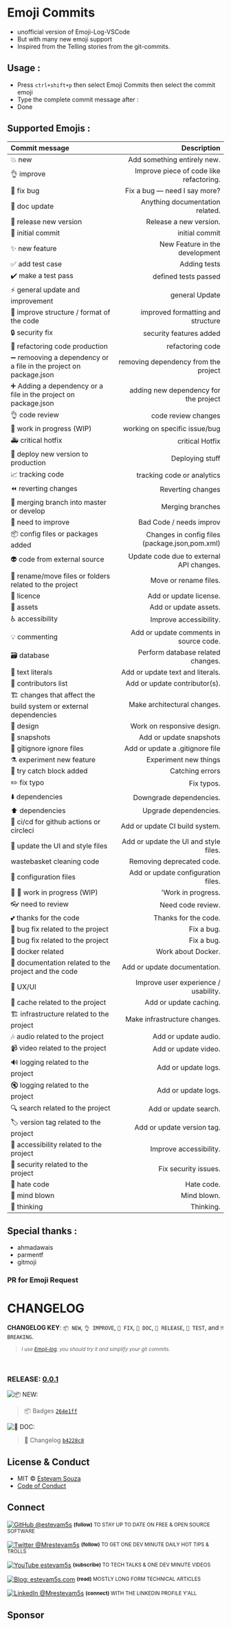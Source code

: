 # Emoji Commits

- unofficial version of Emoji-Log-VSCode
- But with many new emoji support
- Inspired from the Telling stories from the git-commits.

## Usage :

- Press `ctrl+shift+p` then select Emoji Commits  then select the commit emoji
- Type the complete commit message after :
- Done

<!-- ![working gif](git_commit_emoji.gif) -->

## Supported Emojis :

| Commit message          | Description                  |
| :-------------------    | ---------------------------: |
| 💥 new                  |  Add something entirely new.    |
| 👌 improve              |  Improve piece of code like refactoring.            |
| 🐛 fix bug             |  Fix a bug — need I say more? |
| 📖 doc update             |  Anything documentation related.|
| 🚀 release new version         |  Release a new version.|
| 🎉 initial commit  |  initial commit |
| ✨ new feature     |  New Feature in the development |
| ✅ add test case   |  Adding tests||
| ✔️ make a test pass | defined tests passed |
| ⚡ general update and improvement  |  general Update|
| 🎨 improve structure / format of the code |  improved formatting and structure|
| 🔒 security fix |  security features added|
| 🔨 refactoring code production  |  refactoring code|
| ➖ remooving a dependency or a file in the project on package.json  |  removing dependency from the project|
| ➕ Adding a dependency or a file in the project on package.json  |  adding new dependency for the project|
| 👌 code review  |  code review changes |
| 🚧 work in progress (WIP)  |  working on specific issue/bug |
| 🚑 critical hotfix  |  critical Hotfix|
| 🚀 deploy new version to production  |  Deploying stuff|
| 📈 tracking code  |  tracking code or analytics|
| ⏪ reverting changes  |  Reverting changes|
| 🔀 merging branch into master or develop  |  Merging branches|
| 💩 need to improve  |  Bad Code / needs improv|
| 📦 config files or packages added  | Changes in config files (package.json,pom.xml) |
| 👽 code from external source  | Update code due to external API changes.|
| 🚚 rename/move files or folders related to the project  |  Move or rename files.|
| 📄 licence  |  Add or update license.|
| 🍱 assets   |  Add or update assets. |
| ♿️ accessibility 	|  Improve accessibility.|
| 💡 commenting  |  Add or update comments in source code.|
| 🗃 database 	|  Perform database related changes.|
| 💬 text literals 	|  Add or update text and literals.|
| 👥 contributors list  	| Add or update contributor(s).|
| 🏗 changes that affect the build system or external dependencies   		| Make architectural changes.|
| 📱 design  		| Work on responsive design. |
| 📸 snapshots    | Add or update snapshots|
| 🙈 gitignore ignore files  |	Add or update a .gitignore file|
| ⚗ experiment new feature  |  Experiment new things|
| 🥅 try catch block added  |  Catching errors|
| ✏️ fix typo | Fix typos.|
| ⬇️ dependencies  |  Downgrade dependencies.|
| ⬆️ dependencies  |  Upgrade dependencies.|
| 👷 ci/cd for github actions or circleci  |  Add or update CI build system.|
| 💄 update the UI and style files |  Add or update the UI and style files.|
|  wastebasket  cleaning code  |  Removing deprecated code.|
| 🔧 configuration files |  Add or update configuration files.|
| 💄 🚧 work in progress (WIP) |  'Work in progress.|
| 👓 need to review |  Need code review.|
| 💕 thanks for the code |  Thanks for the code.|
| 🐛 bug fix related to the project |  Fix a bug.|
| 🐞 bug fix related to the project |  Fix a bug.|
| 🐳 docker related |  Work about Docker.|
| 📝 documentation related to the project and the code |  Add or update documentation.|
| 🚸 UX/UI |  Improve user experience / usability.|
| 🥶 cache related to the project |  Add or update caching.|
| 🏗️ infrastructure related to the project |  Make infrastructure changes.|
| 🎶 audio related to the project |  Add or update audio.|
| 📹 video related to the project |  Add or update video.|
| 🔊 logging related to the project |  Add or update logs.|
| 🔇 logging related to the project |  Add or update logs.|
| 🔍 search related to the project |  Add or update search.|
| 🏷️ version tag related to the project |  Add or update version tag.|
| 🚸 accessibility related to the project |  Improve accessibility.|
| 👹 security related to the project |  Fix security issues.|
| 🤬 hate code |  Hate code.|
| 🤯 mind blown |  Mind blown.|
| 🤔 thinking |  Thinking.|

## Special thanks :
- ahmadawais
- parmentf
- gitmoji 

### PR for Emoji Request

# CHANGELOG

**CHANGELOG KEY**: `📦 NEW`, `👌 IMPROVE`, `🐛 FIX`, `📖 DOC`, `🚀 RELEASE`, `🤖 TEST`, and `‼️ BREAKING`.

<small>

> _I use [Emoji-log](https://github.com/estevam5s/emoji-log), you should try it and simplify your git commits._

</small>

<br>

### RELEASE: [0.0.1]()

![📦 NEW:](https://img.shields.io/badge/-NEW-gray.svg?colorB=3778FF)

> 📦 Badges [`264e1ff`](https://github.com/estevam5s/Emoji-Log-VSCode/commit/264e1ff6eb272d89d98e06dfacb54a3e702f73e4) <br>

![📖 DOC:](https://img.shields.io/badge/-DOCS-gray.svg?colorB=978CD4)

> 📖 Changelog [`b4228c8`](https://github.com/estevam5s/Emoji-Log-VSCode/commit/b4228c889bd0e721e4b0a4b57abdcf3e3fdb700c) <br>

## License & Conduct

- MIT © [Estevam Souza](https://twitter.com/estevam5s/)
- [Code of Conduct](code-of-conduct.md)

## Connect

<div align="left">
<p><a href="https://github.com/estevam5s"><img alt="GitHub @estevam5s" align="center" src="https://img.shields.io/badge/GITHUB-gray.svg?colorB=6cc644&colorA=6cc644&style=flat" /></a>&nbsp;<small><strong>(follow)</strong> TO STAY UP TO DATE ON FREE & OPEN SOURCE SOFTWARE</small></p>
<p><a href="https://twitter.com/Mrestevam5s/"><img alt="Twitter @Mrestevam5s" align="center" src="https://img.shields.io/badge/TWITTER-gray.svg?colorB=1da1f2&colorA=1da1f2&style=flat" /></a>&nbsp;<small><strong>(follow)</strong> TO GET ONE DEV MINUTE DAILY HOT TIPS & TROLLS</small></p>
<p><a href="https://www.youtube.com/estevam5s"><img alt="YouTube estevam5s" align="center" src="https://img.shields.io/badge/YOUTUBE-gray.svg?colorB=ff0000&colorA=ff0000&style=flat" /></a>&nbsp;<small><strong>(subscribe)</strong> TO TECH TALKS & ONE DEV MINUTE VIDEOS</small></p>
<p><a href="https://estevam5s.com/"><img alt="Blog: estevam5s.com" align="center" src="https://img.shields.io/badge/MY%20BLOG-gray.svg?colorB=4D2AFF&colorA=4D2AFF&style=flat" /></a>&nbsp;<small><strong>(read)</strong> MOSTLY LONG FORM TECHNICAL ARTICLES</small></p>
<p><a href="https://www.linkedin.com/in/Mrestevam5s/"><img alt="LinkedIn @Mrestevam5s" align="center" src="https://img.shields.io/badge/LINKEDIN-gray.svg?colorB=0077b5&colorA=0077b5&style=flat" /></a>&nbsp;<small><strong>(connect)</strong> WITH THE LINKEDIN PROFILE Y'ALL</small></p>
</div>

## Sponsor
